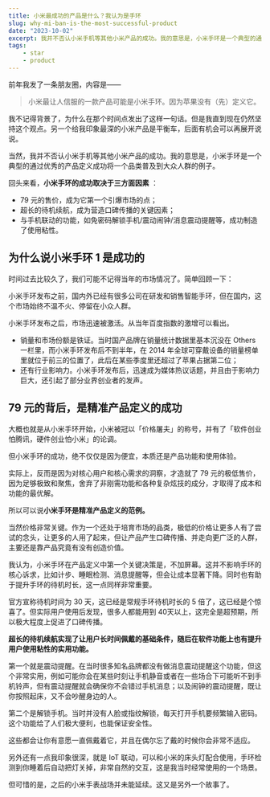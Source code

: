 ```yaml
---
title: 小米最成功的产品是什么？我认为是手环
slug: why-mi-ban-is-the-most-successful-product
date: "2023-10-02"
excerpt: 我并不否认小米手机等其他小米产品的成功。我的意思是，小米手环是一个典型的通过优秀的产品定义成功将一个品类普及到大众人群的例子。
tags:
    - star
    - product
---
```



前年我发了一条朋友圈，内容是——

> 小米最让人信服的一款产品可能是小米手环。因为苹果没有（先）定义它。

我不记得背景了，为什么在那个时间点发出了这样一句话。但是我直到现在仍然坚持这个观点。另一个给我印象最深的小米产品是平衡车，后面有机会可以再展开说说。

当然，我并不否认小米手机等其他小米产品的成功。我的意思是，小米手环是一个典型的通过优秀的产品定义成功将一个品类普及到大众人群的例子。

回头来看，**小米手环的成功取决于三方面因素** ：

- 79 元的售价，成为它第一个引爆市场的点；
- 超长的待机续航，成为营造口碑传播的关键因素；
- 与手机联动的功能，如免密码解锁手机/震动闹钟/消息震动提醒等，成功制造了使用粘性。

## 为什么说小米手环 1 是成功的

时间过去比较久了，我们可能不记得当年的市场情况了。简单回顾一下：

小米手环发布之前，国内外已经有很多公司在研发和销售智能手环，但在国内，这个市场始终不温不火、停留在小众人群。

小米手环发布之后，市场迅速被激活。从当年百度指数的激增可以看出。

- 销量和市场份额是铁证。当时国产品牌在销量统计数据里基本沉没在 Others 一栏里，而小米手环发布后不到半年，在 2014 年全球可穿戴设备的销量榜单里就位于前三的位置了，此后在某些季度里还超过了苹果占据第二位；
- 还有行业影响力。小米手环发布后，迅速成为媒体热议话题，并且由于影响力巨大，还引起了部分业界创业者的发声。

## 79 元的背后，是精准产品定义的成功

大概也就是从小米手环开始，小米被冠以「价格屠夫」的称号，并有了「软件创业怕腾讯，硬件创业怕小米」的论调。

但小米手环的成功，绝不仅仅是因为便宜，本质还是产品功能和使用体验。

实际上，反而是因为对核心用户和核心需求的洞察，才造就了 79 元的极低售价，因为足够极致和聚焦，舍弃了非刚需功能和各种复杂炫技的成分，才取得了成本和功能的最优解。

所以可以说**小米手环是精准产品定义的范例。**

当然价格非常关键。作为一个还处于培育市场的品类，极低的价格让更多人有了尝试的念头，让更多的人用了起来，但让产品产生口碑传播、并走向更广泛的人群，主要还是靠产品究竟有没有创造价值。

我认为，小米手环在产品定义中第一个关键决策是，不加屏幕。这并不影响手环的核心诉求，比如计步、睡眠检测、消息提醒等，但会让成本显著下降。同时也有助于提升手环的待机时长，这一点同样非常重要。

官方宣称待机时间为 30 天，这已经是常规手环待机时长的 5 倍了，这已经是个惊喜了。但实际用户使用后发现，很多人都能用到 40天以上，这完全是超预期，所以极大程度上促进了口碑传播。

**超长的待机续航实现了让用户长时间佩戴的基础条件，随后在软件功能上也有提升用户使用粘性的实用功能。**

第一个就是震动提醒。在当时很多知名品牌都没有做消息震动提醒这个功能，但这个非常实用，例如可能你会在某些时刻让手机静音或者在一些场合下可能听不到手机铃声，但有震动提醒就会确保你不会错过手机消息；以及闹钟的震动提醒，既让你按照起床，又不会吵醒身边的人。

第二个是解锁手机。当时并没有人脸或指纹解锁，每天打开手机要频繁输入密码。这个功能给了人们极大便利，也能保证安全性。

这些都会让你有意愿一直佩戴着它，并且在偶尔忘了戴的时候你会非常不适应。

另外还有一点我印象很深，就是 IoT 联动，可以和小米的床头灯配合使用，手环检测到你睡着后自动把灯关掉，非常自然的交互，这是我当时经常使用的一个场景。

但可惜的是，之后的小米手表战场并未能延续。这又是另外一个故事了。